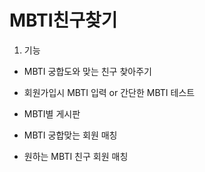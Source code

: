 # MBTI친구찾기
1. 기능

* MBTI 궁합도와 맞는 친구 찾아주기

* 회원가입시 MBTI 입력 or 간단한 MBTI 테스트

* MBTI별 게시판

* MBTI 궁합맞는 회원 매칭

* 원하는 MBTI 친구 회원 매칭
